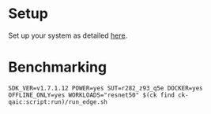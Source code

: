 # Setup
Set up your system as detailed [here](https://github.com/krai/ck-qaic/blob/main/script/setup.docker/README.md).

# Benchmarking
```
SDK_VER=v1.7.1.12 POWER=yes SUT=r282_z93_q5e DOCKER=yes OFFLINE_ONLY=yes WORKLOADS="resnet50" $(ck find ck-qaic:script:run)/run_edge.sh
```

